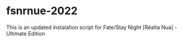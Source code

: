 # fsnrnue-2022
This is an updated instalation script for Fate/Stay Night [Réalta Nua] - Ultimate Edition

